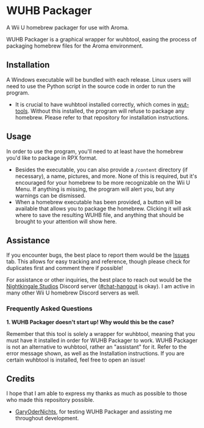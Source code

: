 # WUHB Packager

A Wii U homebrew packager for use with Aroma.

WUHB Packager is a graphical wrapper for wuhbtool, easing the process of packaging homebrew files for the Aroma environment.

## Installation
A Windows executable will be bundled with each release. Linux users will need to use the Python script in the source code in order to run the program.

* It is crucial to have wuhbtool installed correctly, which comes in [wut-tools](https://github.com/devkitPro/wut-tools). Without this installed, the program will refuse to package any homebrew. Please refer to that repository for installation instructions.

## Usage
In order to use the program, you'll need to at least have the homebrew you'd like to package in RPX format.

* Besides the executable, you can also provide a `/content` directory (if necessary), a name, pictures, and more. None of this is required, but it's encouraged for your homebrew to be more recognizable on the Wii U Menu. If anything is missing, the program will alert you, but any warnings can be dismissed.
* When a homebrew executable has been provided, a button will be available that allows you to package the homebrew. Clicking it will ask where to save the resulting WUHB file, and anything that should be brought to your attention will show here.

## Assistance
If you encounter bugs, the best place to report them would be the [Issues](https://github.com/Nightkingale/WUHB-Packager/issues) tab. This allows for easy tracking and reference, though please check for duplicates first and comment there if possible!

For assistance or other inquiries, the best place to reach out would be the [Nightkingale Studios](https://discord.nightkingale.com/) Discord server ([#chat-hangout](https://discord.com/channels/450846070025748480/1127657272315740260) is okay). I am active in many other Wii U homebrew Discord servers as well.

### Frequently Asked Questions

**1. WUHB Packager doesn't start up! Why would this be the case?**

Remember that this tool is solely a wrapper for wuhbtool, meaning that you must have it installed in order for WUHB Packager to work. WUHB Packager is not an alternative to wuhbtool, rather an "assistant" for it. Refer to the error message shown, as well as the Installation instructions. If you are certain wuhbtool is installed, feel free to open an issue!

## Credits
I hope that I am able to express my thanks as much as possible to those who made this repository possible.
* [GaryOderNichts](https://github.com/GaryOderNichts), for testing WUHB Packager and assisting me throughout development.
